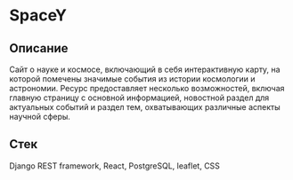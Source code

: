# SpaceY

## Описание

Сайт о науке и космосе, включающий в себя интерактивную карту, на которой помечены значимые события из истории космологии и астрономии. Ресурс предоставляет несколько возможностей, включая главную страницу с основной информацией, новостной раздел для актуальных событий и раздел тем, охватывающих различные аспекты научной сферы.

## Стек 

Django REST framework, React, PostgreSQL, leaflet, CSS

